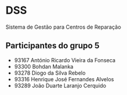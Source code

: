 # DSS
Sistema de Gestão para Centros de Reparação
## Participantes do grupo 5
<ul>
  <li>93167 António Ricardo Vieira da Fonseca</li>
  <li>93300 Bohdan Malanka</li>
  <li>93278 Diogo da Silva Rebelo</li>
  <li>93316 Henrique José Fernandes Alvelos</li>
  <li>93289 João Duarte Laranjo Cerquido</li>
</ul>
